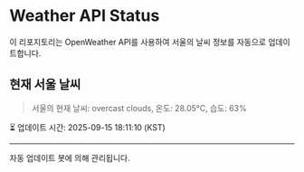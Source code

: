 
# Weather API Status

이 리포지토리는 OpenWeather API를 사용하여 서울의 날씨 정보를 자동으로 업데이트합니다.

## 현재 서울 날씨
> 서울의 현재 날씨: overcast clouds, 온도: 28.05°C, 습도: 63%

⏳ 업데이트 시간: 2025-09-15 18:11:10 (KST)

---
자동 업데이트 봇에 의해 관리됩니다.
